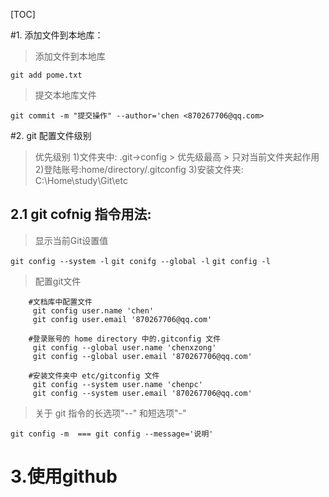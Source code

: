 [TOC]

#1. 添加文件到本地库：
> 添加文件到本地库

`git add pome.txt` 

>提交本地库文件

`git commit -m "提交操作" --author='chen <870267706@qq.com>`

#2. git 配置文件级别
>优先级别
	1)文件夹中: .git->config 
		> 优先级最高
		> 只对当前文件夹起作用
	2)登陆账号:home/directory/.gitconfig 
	3)安装文件夹: C:\Home\study\Git\etc 

## 2.1 git cofnig 指令用法:

> 显示当前Git设置值

 `git config --system -l`
 `git conifg --global -l`
 `git config -l`

> 配置git文件

``` shell
    #文档库中配置文件
     git config user.name 'chen'
     git config user.email '870267706@qq.com'
    
    #登录账号的 home directory 中的.gitconfig 文件
     git config --global user.name 'chenxzong'
     git config --global user.email '870267706@qq.com'

    #安装文件夹中 etc/gitconfig 文件
     git config --system user.name 'chenpc'
     git config --system user.email '870267706@qq.com'
```

> 关于 git 指令的长选项"--" 和短选项"-"

 `git config -m  === git config --message='说明'`



# 3.使用github


















